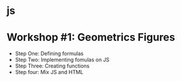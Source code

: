 # js
# Workshop #1: Geometrics Figures

- Step One: Defining formulas 
- Step Two: Implementing fomulas on JS
- Step Three: Creating functions 
- Step four: Mix JS and HTML
